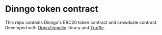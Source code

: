 # Dinngo token contract

This repo contains Dinngo's ERC20 token contract and crowdsale contract. Developed with [OpenZeppelin](https://github.com/OpenZeppelin/openzeppelin-solidity) library and [Truffle](https://github.com/trufflesuite/truffle).
